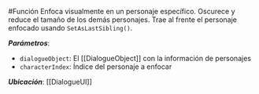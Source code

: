 #Función
Enfoca visualmente en un personaje específico. Oscurece y reduce el tamaño de los demás personajes. Trae al frente el personaje enfocado usando `SetAsLastSibling()`.

**_Parámetros_**:

- `dialogueObject`: El [[DialogueObject]] con la información de personajes
- `characterIndex`: Índice del personaje a enfocar

**_Ubicación_**: [[DialogueUI]]